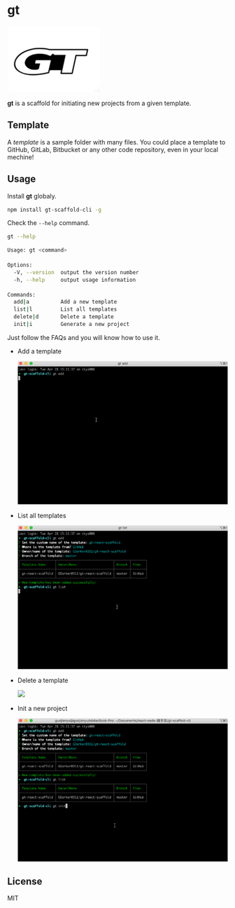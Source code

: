 # gt

![](./src/img/logo.png)

**gt** is a scaffold for initiating new projects from a given template.

## Template
A *template* is a sample folder with many files. You could place a template to GitHub, GitLab, Bitbucket or any other code repository, even in your local mechine!

## Usage
Install **gt** globaly.
```bash
npm install gt-scaffold-cli -g
```

Check the `--help` command.
```bash
gt --help
```

```bash
Usage: gt <command>

Options:
  -V, --version  output the version number
  -h, --help     output usage information

Commands:
  add|a          Add a new template
  list|l         List all templates
  delete|d       Delete a template
  init|i         Generate a new project
```

Just follow the FAQs and you will know how to use it.

- Add a template
  
  ![](./src/img/add.gif)

- List all templates
  
  ![](./src/img/list.gif)

- Delete a template
  
  ![](./src/img/delete.gif)

- Init a new project
  
  ![](./src/img/init.gif)

## License
MIT

